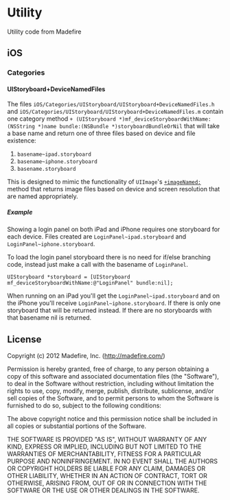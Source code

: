Utility
=======

Utility code from Madefire

## iOS

### Categories

#### UIStoryboard+DeviceNamedFiles

The files `iOS/Categories/UIStoryboard/UIStoryboard+DeviceNamedFiles.h` and 
`iOS/Categories/UIStoryboard/UIStoryboard+DeviceNamedFiles.m`
contain one category method 
`+ (UIStoryboard *)mf_deviceStoryboardWithName:(NSString *)name bundle:(NSBundle *)storyboardBundleOrNil` 
that will take a base name and return one of three files based on device and file existence:

1. `basename~ipad.storyboard`
2. `basename~iphone.storyboard`
3. `basename.storyboard`

This is designed to mimic the functionality of `UIImage`'s [`+imageNamed:`](https://developer.apple.com/library/ios/#documentation/UIKit/Reference/UIImage_Class/Reference/Reference.html#//apple_ref/occ/clm/UIImage/imageNamed:)
method that returns image files based on device and screen resolution that are named appropriately.

##### Example

Showing a login panel on both iPad and iPhone requires one storyboard for each device. 
Files created are `LoginPanel~ipad.storyboard` and `LoginPanel~iphone.storyboard`.

To load the login panel storyboard there is no need for if/else branching code, instead 
just make a call with the basename of `LoginPanel`.

```
UIStoryboard *storyboard = [UIStoryboard mf_deviceStoryboardWithName:@"LoginPanel" bundle:nil];
```

When running on an iPad you'll get the `LoginPanel~ipad.storyboard` and on the iPhone you'll
receive `LoginPanel~iphone.storyboard`. If there is only one storyboard that will be returned instead.
If there are no storyboards with that basename nil is returned.


## License

Copyright (c) 2012 Madefire, Inc. (http://madefire.com/)

Permission is hereby granted, free of charge, to any person obtaining a copy
of this software and associated documentation files (the "Software"), to deal
in the Software without restriction, including without limitation the rights
to use, copy, modify, merge, publish, distribute, sublicense, and/or sell
copies of the Software, and to permit persons to whom the Software is
furnished to do so, subject to the following conditions:

The above copyright notice and this permission notice shall be included in
all copies or substantial portions of the Software.

THE SOFTWARE IS PROVIDED "AS IS", WITHOUT WARRANTY OF ANY KIND, EXPRESS OR
IMPLIED, INCLUDING BUT NOT LIMITED TO THE WARRANTIES OF MERCHANTABILITY,
FITNESS FOR A PARTICULAR PURPOSE AND NONINFRINGEMENT. IN NO EVENT SHALL THE
AUTHORS OR COPYRIGHT HOLDERS BE LIABLE FOR ANY CLAIM, DAMAGES OR OTHER
LIABILITY, WHETHER IN AN ACTION OF CONTRACT, TORT OR OTHERWISE, ARISING FROM,
OUT OF OR IN CONNECTION WITH THE SOFTWARE OR THE USE OR OTHER DEALINGS IN
THE SOFTWARE.
